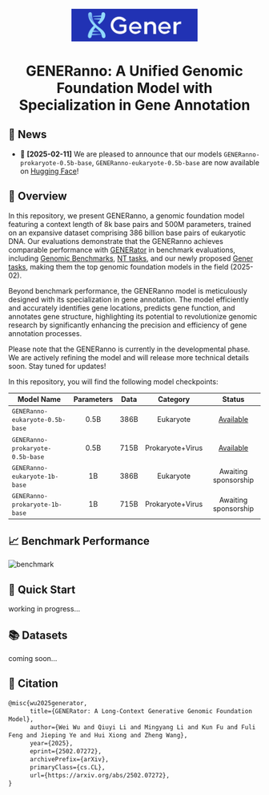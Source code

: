 <p align="center">
  <picture>
    <img alt="Gener" src="figures/logo.png" width=50%>
  </picture>
</p>

<h1 align="center">GENERanno: A Unified Genomic Foundation Model with Specialization in Gene Annotation</h1>

## 📰 News
* 🤗 **[2025-02-11]** We are pleased to announce that our models `GENERanno-prokaryote-0.5b-base`, `GENERanno-eukaryote-0.5b-base` are now available on [Hugging Face](https://huggingface.co/GenerTeam/)!

## 🔭 Overview

In this repository, we present GENERanno, a genomic foundation model featuring a context length of 8k base pairs and 500M parameters, trained on an expansive dataset comprising 386 billion base pairs of eukaryotic DNA. Our evaluations demonstrate that the GENERanno achieves comparable performance with [GENERator](https://huggingface.co/GenerTeam/GENERator-eukaryote-1.2b-base) in benchmark evaluations, including [Genomic Benchmarks](https://huggingface.co/datasets/katielink/genomic-benchmarks/tree/main), [NT tasks](https://huggingface.co/datasets/InstaDeepAI/nucleotide_transformer_downstream_tasks_revised), and our newly proposed [Gener tasks](https://huggingface.co/GenerTeam), making them the top genomic foundation models in the field (2025-02). 

Beyond benchmark performance, the GENERanno model is meticulously designed with its specialization in gene annotation. The model efficiently and accurately identifies gene locations, predicts gene function, and annotates gene structure, highlighting its potential to revolutionize genomic research by significantly enhancing the precision and efficiency of gene annotation processes.

Please note that the GENERanno is currently in the developmental phase. We are actively refining the model and will release more technical details soon. Stay tuned for updates!

In this repository, you will find the following model checkpoints:

| Model Name                       | Parameters | Data | Category | Status |
|----------------------------------|:----------:|:----------:|:----------:|:----------:|
| `GENERanno-eukaryote-0.5b-base`  |    0.5B    | 386B | Eukaryote                   | [Available](https://huggingface.co/GenerTeam) |
| `GENERanno-prokaryote-0.5b-base` |    0.5B    | 715B | Prokaryote+Virus            | [Available](https://huggingface.co/GenerTeam) |
| `GENERanno-eukaryote-1b-base`    |     1B     | 386B | Eukaryote                   | Awaiting sponsorship |
| `GENERanno-prokaryote-1b-base`   |     1B     | 715B | Prokaryote+Virus            | Awaiting sponsorship |

## 📈 Benchmark Performance
![benchmark](figures/benchmarks.png)

## 🎯 Quick Start
working in progress...

## 📚 Datasets
coming soon...

## 📜 Citation
```
@misc{wu2025generator,
      title={GENERator: A Long-Context Generative Genomic Foundation Model}, 
      author={Wei Wu and Qiuyi Li and Mingyang Li and Kun Fu and Fuli Feng and Jieping Ye and Hui Xiong and Zheng Wang},
      year={2025},
      eprint={2502.07272},
      archivePrefix={arXiv},
      primaryClass={cs.CL},
      url={https://arxiv.org/abs/2502.07272}, 
}
```
